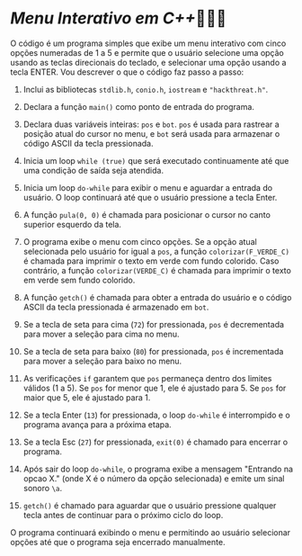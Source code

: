 # <i> Menu Interativo em C++</i>👨🏻‍💻

O código é um programa simples que exibe um menu interativo com cinco opções numeradas de 1 a 5 e permite que o usuário selecione uma opção usando as teclas direcionais do teclado, e selecionar uma opção usando a tecla ENTER. Vou descrever o que o código faz passo a passo:

1. Inclui as bibliotecas `stdlib.h`, `conio.h`, `iostream` e `"hackthreat.h"`.

2. Declara a função `main()` como ponto de entrada do programa.

3. Declara duas variáveis inteiras: `pos` e `bot`. `pos` é usada para rastrear a posição atual do cursor no menu, e `bot` será usada para armazenar o código ASCII da tecla pressionada.

4. Inicia um loop `while (true)` que será executado continuamente até que uma condição de saída seja atendida.

5. Inicia um loop `do-while` para exibir o menu e aguardar a entrada do usuário. O loop continuará até que o usuário pressione a tecla Enter.

6. A função `pula(0, 0)` é chamada para posicionar o cursor no canto superior esquerdo da tela.

7. O programa exibe o menu com cinco opções. Se a opção atual selecionada pelo usuário for igual a `pos`, a função `colorizar(F_VERDE_C)` é chamada para imprimir o texto em verde com fundo colorido. Caso contrário, a função `colorizar(VERDE_C)` é chamada para imprimir o texto em verde sem fundo colorido.

8. A função `getch()` é chamada para obter a entrada do usuário e o código ASCII da tecla pressionada é armazenado em `bot`.

9. Se a tecla de seta para cima (`72`) for pressionada, `pos` é decrementada para mover a seleção para cima no menu.

10. Se a tecla de seta para baixo (`80`) for pressionada, `pos` é incrementada para mover a seleção para baixo no menu.

11. As verificações `if` garantem que `pos` permaneça dentro dos limites válidos (1 a 5). Se `pos` for menor que 1, ele é ajustado para 5. Se `pos` for maior que 5, ele é ajustado para 1.

12. Se a tecla Enter (`13`) for pressionada, o loop `do-while` é interrompido e o programa avança para a próxima etapa.

13. Se a tecla Esc (`27`) for pressionada, `exit(0)` é chamado para encerrar o programa.

14. Após sair do loop `do-while`, o programa exibe a mensagem "Entrando na opcao X." (onde X é o número da opção selecionada) e emite um sinal sonoro `\a`.

15. `getch()` é chamado para aguardar que o usuário pressione qualquer tecla antes de continuar para o próximo ciclo do loop.

O programa continuará exibindo o menu e permitindo ao usuário selecionar opções até que o programa seja encerrado manualmente.
